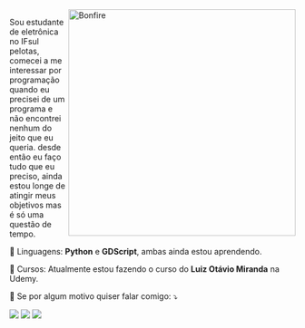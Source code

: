 <img src="https://c.tenor.com/eT65efTNamoAAAAj/bonfire-darksouls.gif" min-width="400px" max-width="400px" width="400px" align="right" alt="Bonfire">

<p align="left"> 
  Sou estudante de eletrônica no IFsul pelotas, comecei a me interessar por programação quando eu precisei de um programa e não encontrei nenhum do jeito que eu queria. desde então eu faço tudo que eu preciso, ainda estou longe de atingir meus objetivos mas é só uma questão de tempo.
</p>

<p align="left">
  👾 Linguagens: <strong>Python</strong> e <strong>GDScript</strong>, ambas ainda estou aprendendo.
</p>

<p align="left">
  💼 Cursos: Atualmente estou fazendo o curso do <strong>Luiz Otávio Miranda</strong> na Udemy.
</p>

<p align="left">
  💌 Se por algum motivo quiser falar comigo: ⤵️
</p>
<p>
<a href="https://instagram.com/lusqina" target="_blank"><img src="https://img.shields.io/badge/-Instagram-%23E4405F?style=for-the-badge&logo=instagram&logoColor=white" target="_blank"></a>
  <a href = "mailto:lucas18sborges@gmail.com"><img src="https://img.shields.io/badge/-Gmail-%23333?style=for-the-badge&logo=gmail&logoColor=white" target="_blank"></a>
  <a href="https://www.linkedin.com/in/lucas-borges-da-silva-64b576215/" target="_blank"><img src="https://img.shields.io/badge/-LinkedIn-%230077B5?style=for-the-badge&logo=linkedin&logoColor=white" target="_blank"></a> 
</p>
